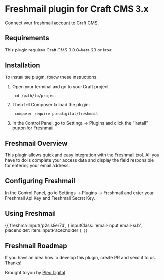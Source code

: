 # Freshmail plugin for Craft CMS 3.x

Connect your freshmail account to Craft CMS.

## Requirements

This plugin requires Craft CMS 3.0.0-beta.23 or later.

## Installation

To install the plugin, follow these instructions.

1. Open your terminal and go to your Craft project:

        cd /path/to/project

2. Then tell Composer to load the plugin:

        composer require pleodigital/freshmail

3. In the Control Panel, go to Settings → Plugins and click the “Install” button for Freshmail.

## Freshmail Overview

This plugin allows quick and easy integration with the Freshmail tool. All you have to do is complete your access data and display the field responsible for entering your email address.

## Configuring Freshmail

In the Control Panel, go to Settings → Plugins -> Freshmail and enter your Freshmail Api Key and Freshmail Secret Key. 

## Using Freshmail

{{ freshmailInput('p2sis8er7d', { inputClass: 'email-input email-sub', placeholder: item.inputPlacecholder }) }}

## Freshmail Roadmap

If you have an idea how to develop this plugin, create PR and send it to us. Thanks!

Brought to you by [Pleo Digital](https://pleodigital.com/)
